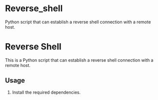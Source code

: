 # Reverse_shell
Python script that can establish a reverse shell connection with a remote host. 

# Reverse Shell

This is a Python script that can establish a reverse shell connection with a remote host.

## Usage

1. Install the required dependencies.
